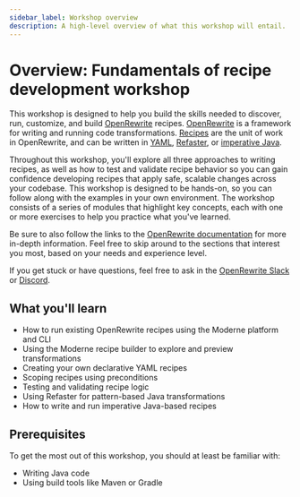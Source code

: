 ```yaml
---
sidebar_label: Workshop overview
description: A high-level overview of what this workshop will entail.
---
```


# Overview: Fundamentals of recipe development workshop

This workshop is designed to help you build the skills needed to discover, run, customize, and build [OpenRewrite](https://docs.openrewrite.org/) recipes. [OpenRewrite](https://docs.openrewrite.org/) is a framework for writing and running code transformations. [Recipes](https://docs.openrewrite.org/concepts-and-explanations/recipes) are the unit of work in OpenRewrite, and can be written in [YAML](https://docs.openrewrite.org/concepts-and-explanations/recipes#declarative-recipes), [Refaster](https://docs.openrewrite.org/authoring-recipes/refaster-recipes), or [imperative Java](https://docs.openrewrite.org/concepts-and-explanations/recipes#imperative-recipes).

Throughout this workshop, you'll explore all three approaches to writing recipes, as well as how to test and validate recipe behavior so you can gain confidence developing recipes that apply safe, scalable changes across your codebase. This workshop is designed to be hands-on, so you can follow along with the examples in your own environment. The workshop consists of a series of modules that highlight key concepts, each with one or more exercises to help you practice what you've learned.

Be sure to also follow the links to the [OpenRewrite documentation](https://docs.openrewrite.org/) for more in-depth information. Feel free to skip around to the sections that interest you most, based on your needs and experience level.

If you get stuck or have questions, feel free to ask in the [OpenRewrite Slack](https://join.slack.com/t/rewriteoss/shared_invite/zt-nj42n3ea-b\~62rIHzb3Vo0E1APKCXEA) or [Discord](https://discord.gg/xk3ZKrhWAb).

## What you'll learn

* How to run existing OpenRewrite recipes using the Moderne platform and CLI
* Using the Moderne recipe builder to explore and preview transformations
* Creating your own declarative YAML recipes
* Scoping recipes using preconditions
* Testing and validating recipe logic
* Using Refaster for pattern-based Java transformations
* How to write and run imperative Java-based recipes

## Prerequisites

To get the most out of this workshop, you should at least be familiar with:

* Writing Java code
* Using build tools like Maven or Gradle